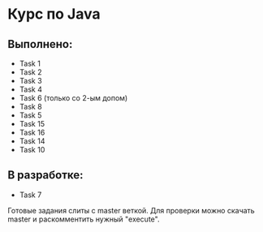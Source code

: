 # Курс по Java
## Выполнено:
- Task 1
- Task 2
- Task 3
- Task 4
- Task 6 (только со 2-ым допом)
- Task 8
- Task 5
- Task 15
- Task 16
- Task 14
- Task 10
## В разработке:
- Task 7

Готовые задания слиты с master веткой.
Для проверки можно скачать master и раскомментить нужный "execute".